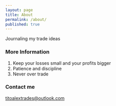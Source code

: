 ```yaml
---
layout: page
title: About
permalink: /about/
published: true
---
```


Journaling my trade ideas


### More Information

1. Keep your losses small and your profits bigger
2. Patience and discipline 
3. Never over trade


### Contact me

[titoalextrades@outlook.com](titoalextrades@outlook.com)

